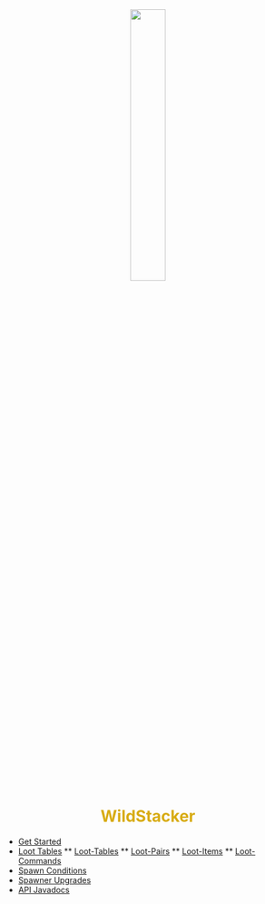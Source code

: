 <center>
  <a style="color: black; text-decoration: none;" href="/#/wildstacker/">
    <img src="./images/wildstacker-icon.png" width=35%>
    <h1 style="color: #d8ac14;">WildStacker</h1>
  </a>
</center>

* [Get Started](wildstacker/)
* [Loot Tables](wildstacker/loot-tables/)
** [Loot-Tables](wildstacker/loot-tables/?id=loot-tables-1)
** [Loot-Pairs](wildstacker/loot-tables/?id=loot-pairs)
** [Loot-Items](wildstacker/loot-tables/?id=loot-items)
** [Loot-Commands](wildstacker/loot-tables/?id=loot-commands)
* [Spawn Conditions](wildstacker/spawn-conditions/)
* [Spawner Upgrades](wildstacker/spawner-upgrades/)
* [API Javadocs](https://bg-software.com/wildstacker/api/)
